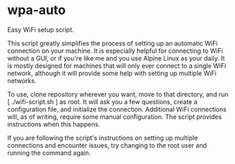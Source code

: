 # wpa-auto
Easy WiFi setup script.

This script greatly simplifies the process of setting up an automatic WiFi connection on your machine. It is especially helpful for connecting to WiFi without a GUI, or if
you're like me and you use Alpine Linux as your daily. It is mostly designed for machines that will only ever connect to a single WiFi network, although it will provide some help with setting up multiple WiFi networks. 

To use, clone repository wherever you want, move to that directory, and run [ ./wifi-script.sh ] as root. It will ask you a few questions, create a configuration file, and
initialize the connection. Additional WiFi connections will, as of writing, require some manual configuration. The script provides instructions when this happens.

If you are following the script's instructions on setting up multiple connections and encounter issues, try changing to the root user and running the command again.

